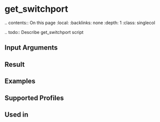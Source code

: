 

# get_switchport

.. contents:: On this page
    :local:
    :backlinks: none
    :depth: 1
    :class: singlecol

.. todo::
    Describe get_switchport script

Input Arguments
---------------

Result
------

Examples
--------

Supported Profiles
------------------

Used in
-------
